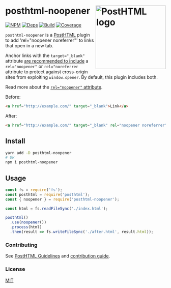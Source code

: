 # posthtml-noopener <img align="right" width="220" height="200" title="PostHTML logo" src="http://posthtml.github.io/posthtml/logo.svg">

[![NPM][npm]][npm-url]
[![Deps][deps]][deps-url]
[![Build][build]][build-badge]
[![Coverage][codecov-shield]][codecov]

`posthtml-noopener` is a [PostHTML](https://github.com/posthtml/posthtml) plugin to add 'rel="noopener noreferrer"' to links that open in a new tab.

Anchor links with the `target="_blank"` attribute [are recommended to include](https://developers.google.com/web/tools/lighthouse/audits/noopener) a `rel="noopener"` or `rel="noreferrer` attribute to protect against cross-origin sites from exploiting `window.opener`. By default, this plugin includes both.

Read more about the [`rel="noopener"` attribute](https://mathiasbynens.github.io/rel-noopener/).

Before:

```html
<a href="http://example.com/" target="_blank">Link</a>
```

After:

```html
<a href="http://example.com/" target="_blank" rel="noopener noreferrer">Link</a>
```

## Install

```bash
yarn add -D posthtml-noopener
# OR
npm i posthtml-noopener
```

## Usage

```js
const fs = require('fs');
const posthtml = require('posthtml');
const { noopener } = require('posthtml-noopener');

const html = fs.readFileSync('./index.html');

posthtml()
  .use(noopener())
  .process(html)
  .then(result => fs.writeFileSync('./after.html', result.html));
```

### Contributing

See [PostHTML Guidelines](https://github.com/posthtml/posthtml/tree/master/docs) and [contribution guide](CONTRIBUTING.md).

### License

[MIT](LICENSE)

[npm]: https://img.shields.io/npm/v/posthtml-noopener.svg?color=blue
[npm-url]: https://npmjs.com/package/posthtml-noopener
[deps]: https://david-dm.org/metonym/posthtml-noopener.svg
[deps-url]: https://david-dm.org/metonym/posthtml-noopener
[build]: https://travis-ci.com/metonym/posthtml-noopener.svg?branch=master
[build-badge]: https://travis-ci.com/metonym/posthtml-noopener
[codecov]: https://codecov.io/gh/metonym/posthtml-noopener
[codecov-shield]: https://img.shields.io/codecov/c/github/metonym/posthtml-noopener.svg
